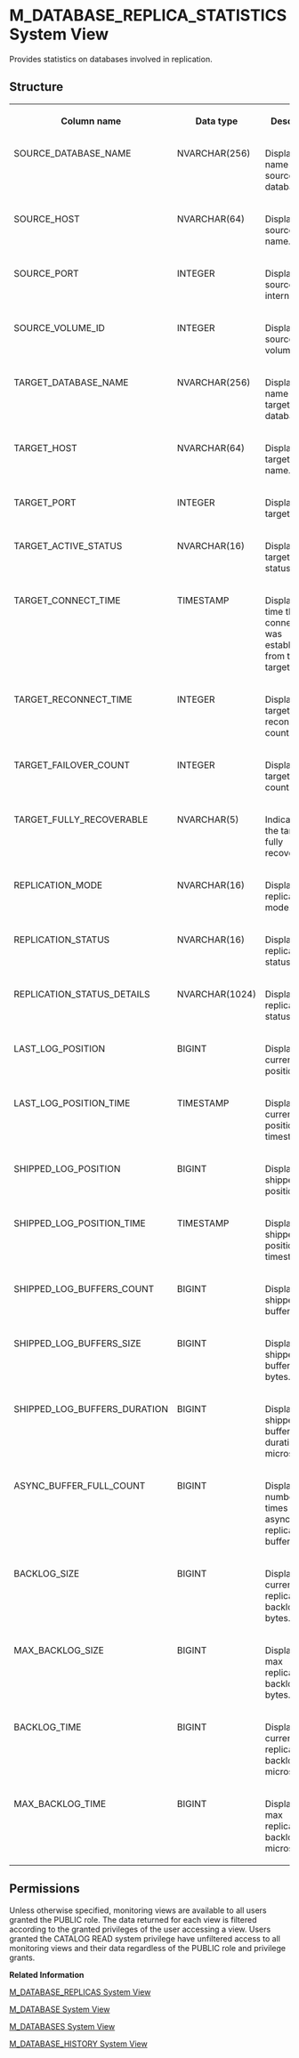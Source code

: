 <!-- loio19a443885e2241c1a22581112f36a336 -->

# M\_DATABASE\_REPLICA\_STATISTICS System View

Provides statistics on databases involved in replication.



## Structure


<table>
<tr>
<th valign="top">

Column name

</th>
<th valign="top">

Data type

</th>
<th valign="top">

Description

</th>
</tr>
<tr>
<td valign="top">

SOURCE\_DATABASE\_NAME

</td>
<td valign="top">

NVARCHAR\(256\)

</td>
<td valign="top">

Displays the name of the source database.

</td>
</tr>
<tr>
<td valign="top">

SOURCE\_HOST

</td>
<td valign="top">

NVARCHAR\(64\)

</td>
<td valign="top">

Displays the source host name.

</td>
</tr>
<tr>
<td valign="top">

SOURCE\_PORT

</td>
<td valign="top">

INTEGER

</td>
<td valign="top">

Displays the source internal port.

</td>
</tr>
<tr>
<td valign="top">

SOURCE\_VOLUME\_ID

</td>
<td valign="top">

INTEGER

</td>
<td valign="top">

Displays the source volume ID.

</td>
</tr>
<tr>
<td valign="top">

TARGET\_DATABASE\_NAME

</td>
<td valign="top">

NVARCHAR\(256\)

</td>
<td valign="top">

Displays the name of the target database.

</td>
</tr>
<tr>
<td valign="top">

TARGET\_HOST

</td>
<td valign="top">

NVARCHAR\(64\)

</td>
<td valign="top">

Displays the target host name.

</td>
</tr>
<tr>
<td valign="top">

TARGET\_PORT

</td>
<td valign="top">

INTEGER

</td>
<td valign="top">

Displays the target port.

</td>
</tr>
<tr>
<td valign="top">

TARGET\_ACTIVE\_STATUS

</td>
<td valign="top">

NVARCHAR\(16\)

</td>
<td valign="top">

Displays the target active status.

</td>
</tr>
<tr>
<td valign="top">

TARGET\_CONNECT\_TIME

</td>
<td valign="top">

TIMESTAMP

</td>
<td valign="top">

Displays the time that the connection was established from the target.

</td>
</tr>
<tr>
<td valign="top">

TARGET\_RECONNECT\_TIME

</td>
<td valign="top">

INTEGER

</td>
<td valign="top">

Displays the target reconnect count.

</td>
</tr>
<tr>
<td valign="top">

TARGET\_FAILOVER\_COUNT

</td>
<td valign="top">

INTEGER

</td>
<td valign="top">

Displays the target failover count.

</td>
</tr>
<tr>
<td valign="top">

TARGET\_FULLY\_RECOVERABLE

</td>
<td valign="top">

NVARCHAR\(5\)

</td>
<td valign="top">

Indicates if the target is fully recoverable.

</td>
</tr>
<tr>
<td valign="top">

REPLICATION\_MODE

</td>
<td valign="top">

NVARCHAR\(16\)

</td>
<td valign="top">

Displays the replication mode.

</td>
</tr>
<tr>
<td valign="top">

REPLICATION\_STATUS

</td>
<td valign="top">

NVARCHAR\(16\)

</td>
<td valign="top">

Displays the replication status.

</td>
</tr>
<tr>
<td valign="top">

REPLICATION\_STATUS\_DETAILS

</td>
<td valign="top">

NVARCHAR\(1024\)

</td>
<td valign="top">

Displays the replication status details.

</td>
</tr>
<tr>
<td valign="top">

LAST\_LOG\_POSITION

</td>
<td valign="top">

BIGINT

</td>
<td valign="top">

Displays the current log position.

</td>
</tr>
<tr>
<td valign="top">

LAST\_LOG\_POSITION\_TIME

</td>
<td valign="top">

TIMESTAMP

</td>
<td valign="top">

Displays the current log position timestamp.

</td>
</tr>
<tr>
<td valign="top">

SHIPPED\_LOG\_POSITION

</td>
<td valign="top">

BIGINT

</td>
<td valign="top">

Displays the shipped log position.

</td>
</tr>
<tr>
<td valign="top">

SHIPPED\_LOG\_POSITION\_TIME

</td>
<td valign="top">

TIMESTAMP

</td>
<td valign="top">

Displays the shipped log position timestamp.

</td>
</tr>
<tr>
<td valign="top">

SHIPPED\_LOG\_BUFFERS\_COUNT

</td>
<td valign="top">

BIGINT

</td>
<td valign="top">

Displays the shipped log buffers count.

</td>
</tr>
<tr>
<td valign="top">

SHIPPED\_LOG\_BUFFERS\_SIZE

</td>
<td valign="top">

BIGINT

</td>
<td valign="top">

Displays the shipped log buffers size in bytes.

</td>
</tr>
<tr>
<td valign="top">

SHIPPED\_LOG\_BUFFERS\_DURATION

</td>
<td valign="top">

BIGINT

</td>
<td valign="top">

Displays the shipped log buffer duration in microseconds.

</td>
</tr>
<tr>
<td valign="top">

ASYNC\_BUFFER\_FULL\_COUNT

</td>
<td valign="top">

BIGINT

</td>
<td valign="top">

Displays the number of times the asynchronous replication buffer got full.

</td>
</tr>
<tr>
<td valign="top">

BACKLOG\_SIZE

</td>
<td valign="top">

BIGINT

</td>
<td valign="top">

Displays the current replication backlog in bytes.

</td>
</tr>
<tr>
<td valign="top">

MAX\_BACKLOG\_SIZE

</td>
<td valign="top">

BIGINT

</td>
<td valign="top">

Displays the max replication backlog in bytes.

</td>
</tr>
<tr>
<td valign="top">

BACKLOG\_TIME

</td>
<td valign="top">

BIGINT

</td>
<td valign="top">

Displays the current replication backlog in microseconds.

</td>
</tr>
<tr>
<td valign="top">

MAX\_BACKLOG\_TIME

</td>
<td valign="top">

BIGINT

</td>
<td valign="top">

Displays the max replication backlog in microseconds.

</td>
</tr>
</table>



<a name="loio19a443885e2241c1a22581112f36a336__section_ucj_pzm_vbc"/>

## Permissions

Unless otherwise specified, monitoring views are available to all users granted the PUBLIC role. The data returned for each view is filtered according to the granted privileges of the user accessing a view. Users granted the CATALOG READ system privilege have unfiltered access to all monitoring views and their data regardless of the PUBLIC role and privilege grants.

**Related Information**  


[M\_DATABASE\_REPLICAS System View](m-database-replicas-system-view-b83afe7.md "Provides source and target information for databases involved in replication.")

[M\_DATABASE System View](m-database-system-view-20ae63a.md "Provides database information.")

[M\_DATABASES System View](m-databases-system-view-dbbdc0d.md "Provides information about all databases in the system. The full content of this view is only accessible from the system database.")

[M\_DATABASE\_HISTORY System View](m-database-history-system-view-20ae406.md "Provides installation version history.")

